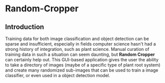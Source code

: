 # Random-Cropper

## Introduction

Training data for both image classification and object detection can be sparse and insufficient, especially in fields computer science hasn't had a strong history of integration, such as plant science.  Manual curation of training data in such a situation can seem daunting, but **Random Cropper** can certainly help out.  This GUI-based application gives the user the ability to take a directory of images (maybe of a specific type of plant root system) and create many randomized sub-images that can be used to train a image classifier, or even used in a object detection model.     

